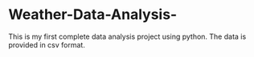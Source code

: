 # Weather-Data-Analysis-
This is my first complete data analysis project using python.
The data is provided in csv format.

